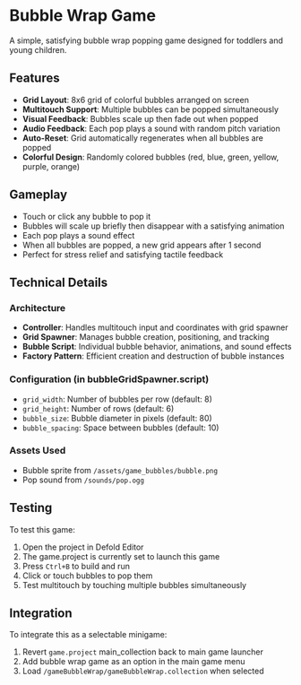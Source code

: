 # Bubble Wrap Game

A simple, satisfying bubble wrap popping game designed for toddlers and young children.

## Features

- **Grid Layout**: 8x6 grid of colorful bubbles arranged on screen
- **Multitouch Support**: Multiple bubbles can be popped simultaneously
- **Visual Feedback**: Bubbles scale up then fade out when popped
- **Audio Feedback**: Each pop plays a sound with random pitch variation
- **Auto-Reset**: Grid automatically regenerates when all bubbles are popped
- **Colorful Design**: Randomly colored bubbles (red, blue, green, yellow, purple, orange)

## Gameplay

- Touch or click any bubble to pop it
- Bubbles will scale up briefly then disappear with a satisfying animation
- Each pop plays a sound effect
- When all bubbles are popped, a new grid appears after 1 second
- Perfect for stress relief and satisfying tactile feedback

## Technical Details

### Architecture
- **Controller**: Handles multitouch input and coordinates with grid spawner
- **Grid Spawner**: Manages bubble creation, positioning, and tracking
- **Bubble Script**: Individual bubble behavior, animations, and sound effects
- **Factory Pattern**: Efficient creation and destruction of bubble instances

### Configuration (in bubbleGridSpawner.script)
- `grid_width`: Number of bubbles per row (default: 8)
- `grid_height`: Number of rows (default: 6) 
- `bubble_size`: Bubble diameter in pixels (default: 80)
- `bubble_spacing`: Space between bubbles (default: 10)

### Assets Used
- Bubble sprite from `/assets/game_bubbles/bubble.png`
- Pop sound from `/sounds/pop.ogg`

## Testing

To test this game:
1. Open the project in Defold Editor
2. The game.project is currently set to launch this game
3. Press `Ctrl+B` to build and run
4. Click or touch bubbles to pop them
5. Test multitouch by touching multiple bubbles simultaneously

## Integration

To integrate this as a selectable minigame:
1. Revert `game.project` main_collection back to main game launcher
2. Add bubble wrap game as an option in the main game menu
3. Load `/gameBubbleWrap/gameBubbleWrap.collection` when selected
